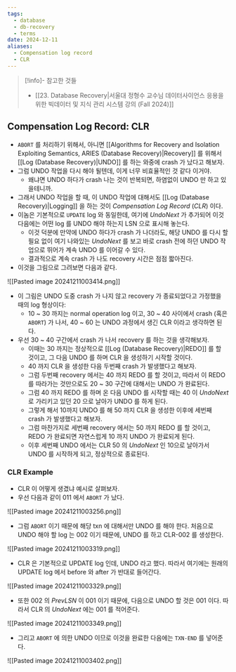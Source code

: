 ```yaml
---
tags:
  - database
  - db-recovery
  - terms
date: 2024-12-11
aliases:
  - Compensation log record
  - CLR
---
```

> [!info]- 참고한 것들
> - [[23. Database Recovery|서울대 정형수 교수님 데이터사이언스 응용을 위한 빅데이터 및 지식 관리 시스템 강의 (Fall 2024)]]

## Compensation Log Record: CLR

- `ABORT` 를 처리하기 위해서, 아니면 [[Algorithms for Recovery and Isolation Exploiting Semantics, ARIES (Database Recovery)|Recovery]] 를 위해서 [[Log (Database Recovery)|UNDO]] 를 하는 와중에 crash 가 났다고 해보자.
- 그럼 UNDO 작업을 다시 해야 될텐데, 이게 너무 비효율적인 것 같다 이거야.
	- 왜냐면 UNDO 하다가 crash 나는 것이 반복되면, 하염없이 UNDO 만 하고 있을테니까.
- 그래서 UNDO 작업을 할 때, 이 UNDO 작업에 대해서도 [[Log (Database Recovery)|Logging]] 을 하는 것이 *Compensation Log Record* (*CLR*) 이다.
- 이놈은 기본적으로 `UPDATE` log 와 동일한데, 여기에 *UndoNext* 가 추가되어 이것 다음에는 어떤 log 를 UNDO 해야 하는지 LSN 으로 표시해 놓는다.
	- 이것 덕분에 만약에 UNDO 하다가 crash 가 나더라도, 해당 UNDO 를 다시 할 필요 없이 여기 나와있는 *UndoNext* 를 보고 바로 crash 전에 하던 UNDO 작업으로 뛰어가 계속 UNDO 를 이어갈 수 있다.
	- 결과적으로 계속 crash 가 나도 recovery 시간은 점점 짧아진다.
- 이것을 그림으로 그려보면 다음과 같다.

![[Pasted image 20241211003414.png]]

- 이 그림은 UNDO 도중 crash 가 나지 않고 recovery 가 종료되었다고 가정했을 때의 log 형상이다:
	- 10 ~ 30 까지는 normal operation log 이고, 30 ~ 40 사이에서 crash (혹은 `ABORT`) 가 나서, 40 ~ 60 는 UNDO 과정에서 생긴 CLR 이라고 생각하면 된다.
- 우선 30 ~ 40 구간에서 crash 가 나서 recovery 를 하는 것을 생각해보자.
	- 이때는 30 까지는 정상적으로 [[Log (Database Recovery)|REDO]] 를 할 것이고, 그 다음 UNDO 를 하며 CLR 을 생성하기 시작할 것이다.
	- 40 까지 CLR 을 생성한 다음 두번째 crash 가 발생했다고 해보자.
	- 그럼 두번째 recovery 에서는 40 까지 REDO 를 할 것이고, 따라서 이 REDO 를 따라가는 것만으로도 20 ~ 30 구간에 대해서는 UNDO 가 완료된다.
	- 그럼 40 까지 REDO 를 하며 온 다음 UNDO 를 시작할 때는 40 이 *UndoNext* 로 가리키고 있던 20 으로 날아가 UNDO 를 하게 된다.
	- 그렇게 해서 10까지 UNDO 를 해 50 까지 CLR 을 생성한 이후에 세번째 crash 가 발생했다고 해보자.
	- 그럼 마찬가지로 세번째 recovery 에서는 50 까지 REDO 를 할 것이고, REDO 가 완료되면 자연스럽게 10 까지 UNDO 가 완료되게 된다.
	- 이후 세번째 UNDO 에서는 CLR 50 의 *UndoNext* 인 10으로 날아가서 UNDO 를 시작하게 되고, 정상적으로 종료된다.

### CLR Example

- CLR 이 어떻게 생겼냐 예시로 살펴보자.
- 우선 다음과 같이 011 에서 `ABORT` 가 났다.

![[Pasted image 20241211003256.png]]

- 그럼 `ABORT` 이기 때문에 해당 txn 에 대해서만 UNDO 를 해야 한다. 처음으로 UNDO 해야 할 log 는 002 이기 때문에, UNDO 를 하고 CLR-002 를 생성한다.

![[Pasted image 20241211003319.png]]

- CLR 은 기본적으로 UPDATE log 인데, UNDO 라고 했다. 따라서 여기에는 원래의 UPDATE log 에서 before 와 after 가 반대로 들어간다.

![[Pasted image 20241211003329.png]]

- 또한 002 의 *PrevLSN* 이 001 이기 때문에, 다음으로 UNDO 할 것은 001 이다. 따라서 CLR 의 *UndoNext* 에는 001 를 적어준다.

![[Pasted image 20241211003349.png]]

- 그리고 `ABORT` 에 의한 UNDO 이므로 이것을 완료한 다음에는 `TXN-END` 를 넣어준다.

![[Pasted image 20241211003402.png]]